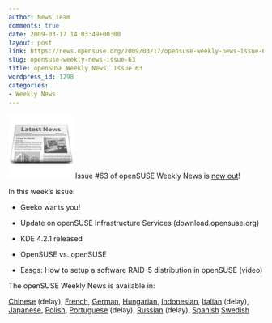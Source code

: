 ```yaml
---
author: News Team
comments: true
date: 2009-03-17 14:03:49+00:00
layout: post
link: https://news.opensuse.org/2009/03/17/opensuse-weekly-news-issue-63/
slug: opensuse-weekly-news-issue-63
title: openSUSE Weekly News, Issue 63
wordpress_id: 1298
categories:
- Weekly News
---
```


![news](/wp-content/uploads/2007/11/knewsticker.png) Issue #63 of openSUSE Weekly News is [now out](http://en.opensuse.org/OpenSUSE_Weekly_News/63)!  
  

In this week’s issue:


  *  Geeko wants you!

  *  Update on openSUSE Infrastructure Services (download.opensuse.org)

  *  KDE 4.2.1 released

  *  OpenSUSE vs. openSUSE

  *  Easgs: How to setup a software RAID-5 distribution in openSUSE (video)




The openSUSE Weekly News is available in: 

[Chinese](http://en.opensuse.org/OpenSUSE_Weekly_News/63/chinese) (delay),
[French](http://fr.opensuse.org/Lettre_d'information_openSUSE/63),
[German](http://de.opensuse.org/OpenSUSE-Wochenschau/63),
[Hungarian](http://hu.opensuse.org/OpenSUSE_Heti_H%C3%ADrmond%C3%B3/63), 
[Indonesian](http://en.opensuse.org/OpenSUSE_Weekly_News/63/indonesian),
[Italian](http://it.opensuse.org/OpenSUSE_Newsletter_Settimanale/63) (delay),
[Japanese](http://ja.opensuse.org/OpenSUSE_Weekly_News/63),
[Polish](http://pl.opensuse.org/Tygodnik_openSUSE/63), 
[Portuguese](http://pt.opensuse.org/Not%C3%ADcias_da_semana_no_openSUSE/63) (delay),
[Russian](http://ru.opensuse.org/%D0%95%D0%B6%D0%B5%D0%BD%D0%B5%D0%B4%D0%B5%D0%BB%D1%8C%D0%BD%D1%8B%D0%B5_%D0%BD%D0%BE%D0%B2%D0%BE%D1%81%D1%82%D0%B8_openSUSE/63) (delay),
[Spanish](http://es.opensuse.org/OpenSUSE_Noticias_Semanales/63)
[Swedish](http://en.opensuse.org/OpenSUSE_Weekly_News/63/swedish)
